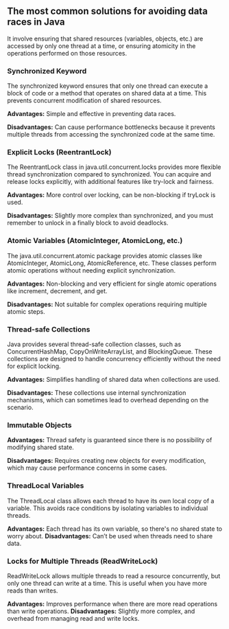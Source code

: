 ## The most common solutions for avoiding data races in Java

It involve ensuring that shared resources (variables, objects, etc.) are accessed by only one thread at a time, or ensuring atomicity in the operations performed on those resources.

### Synchronized Keyword

The synchronized keyword ensures that only one thread can execute a block of code or a method that operates on shared data at a time. This prevents concurrent modification of shared resources.

**Advantages:** Simple and effective in preventing data races.

**Disadvantages:** Can cause performance bottlenecks because it prevents multiple threads from accessing the synchronized code at the same time.

### Explicit Locks (ReentrantLock)

The ReentrantLock class in java.util.concurrent.locks provides more flexible thread synchronization compared to synchronized. You can acquire and release locks explicitly, with additional features like try-lock and fairness.

**Advantages:** More control over locking, can be non-blocking if tryLock is used.

**Disadvantages:** Slightly more complex than synchronized, and you must remember to unlock in a finally block to avoid deadlocks.

### Atomic Variables (AtomicInteger, AtomicLong, etc.)
The java.util.concurrent.atomic package provides atomic classes like AtomicInteger, AtomicLong, AtomicReference, etc. These classes perform atomic operations without needing explicit synchronization.

**Advantages:** Non-blocking and very efficient for single atomic operations like increment, decrement, and get.

**Disadvantages:** Not suitable for complex operations requiring multiple atomic steps.


### Thread-safe Collections
Java provides several thread-safe collection classes, such as ConcurrentHashMap, CopyOnWriteArrayList, and BlockingQueue. These collections are designed to handle concurrency efficiently without the need for explicit locking.

**Advantages:** Simplifies handling of shared data when collections are used.

**Disadvantages:** These collections use internal synchronization mechanisms, which can sometimes lead to overhead depending on the scenario.

### Immutable Objects

**Advantages:** Thread safety is guaranteed since there is no possibility of modifying shared state.

**Disadvantages:** Requires creating new objects for every modification, which may cause performance concerns in some cases.

### ThreadLocal Variables
The ThreadLocal class allows each thread to have its own local copy of a variable. This avoids race conditions by isolating variables to individual threads.

**Advantages:** Each thread has its own variable, so there's no shared state to worry about.
**Disadvantages:** Can’t be used when threads need to share data.

### Locks for Multiple Threads (ReadWriteLock)
ReadWriteLock allows multiple threads to read a resource concurrently, but only one thread can write at a time. This is useful when you have more reads than writes.


**Advantages:** Improves performance when there are more read operations than write operations.
**Disadvantages:** Slightly more complex, and overhead from managing read and write locks.